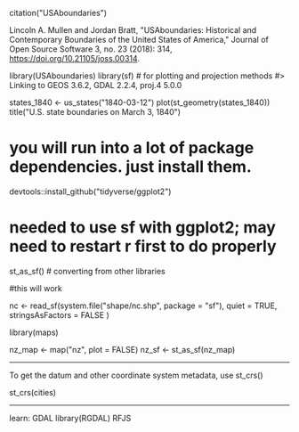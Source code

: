 citation("USAboundaries")

Lincoln A. Mullen and Jordan Bratt, "USAboundaries: Historical
and Contemporary Boundaries of the United States of America,"
Journal of Open Source Software 3, no. 23 (2018): 314,
https://doi.org/10.21105/joss.00314.


library(USAboundaries) 
library(sf) # for plotting and projection methods
#> Linking to GEOS 3.6.2, GDAL 2.2.4, proj.4 5.0.0

states_1840 <- us_states("1840-03-12")
plot(st_geometry(states_1840))
title("U.S. state boundaries on March 3, 1840")

# you will run into a lot of package dependencies. just install them.

devtools::install_github("tidyverse/ggplot2")
# needed to use sf with ggplot2; may need to restart r first to do properly

st_as_sf() # converting from other libraries

#this will work

nc <- read_sf(system.file("shape/nc.shp", package = "sf"), 
  quiet = TRUE,  
  stringsAsFactors = FALSE
)

library(maps)

nz_map <- map("nz", plot = FALSE)
nz_sf <- st_as_sf(nz_map)

----------

To get the datum and other coordinate system metadata, use st_crs()

st_crs(cities)

----

learn: GDAL 
library(RGDAL)
RFJS
